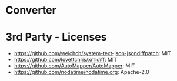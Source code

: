 # Converter

# 3rd Party - Licenses

- https://github.com/weichch/system-text-json-jsondiffpatch: MIT
- https://github.com/lovettchris/xmldiff: MIT
- https://github.com/AutoMapper/AutoMapper: MIT
- https://github.com/nodatime/nodatime.org: Apache-2.0
